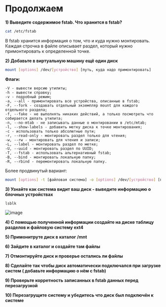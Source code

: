 # Продолжаем

**1) Выведите содержимое fstab. Что хранится в fstab?**

```sh
cat /etc/fstab
```

В fstab хранится информация о том, что и куда нужно монтировать. Каждая строчка в файле описывает раздел, который нужно примонтировать к определенной точке.

**2) Добавьте в виртуальную машину ещё один диск**

```sh
mount [options] /dev/[устройство] [путь, куда надо примонтировать]
```

**Флаги:**

```
-V - вывести версию утилиты;
-h - вывести справку;
-v - подробный режим;
-a, --all - примонтировать все устройства, описанные в fstab;
-F, --fork - создавать отдельный экземпляр mount для каждого отдельного раздела;
-f, --fake - не выполнять никаких действий, а только посмотреть что собирается делать утилита;
-n, --no-mtab - не записывать данные о монтировании в /etc/mtab;
-l, --show-labels - добавить метку диска к точке монтирования;
-c - использовать только абсолютные пути;
-r, --read-only - монтировать раздел только для чтения;
-w, --rw - монтировать для чтения и записи;
-L, --label - монтировать раздел по метке;
-U, --uuid - монтировать раздел по UUID;
-T, --fstab - использовать альтернативный fstab;
-B, --bind - монтировать локальную папку;
-R, --rbind - перемонтировать локальную папку.
```

Более продвинутый вариант:

```sh
mount [options] -t [файловая система] -o [options] /dev/[устройство] [путь, куда надо примонтировать]
```

**3) Узнайте как система видит ваш диск - выведите информацию о блочных устройствах**

```sh
lsblk
```

![image](https://github.com/user-attachments/assets/928233c6-8475-46db-8095-66cde0f370a2)


**4) С помощью полученной информации создайте на диске таблицу разделов и файловую систему ext4**



**5) Примонитруте диск в каталог /mnt**



**6) Зайдите в каталог и создайте там файлы**



**7) Отмонтируйте диск и проверье остались ли файлы**



**8) Сделайте так чтобы диск автоматически подключался при загрузке систем ( добавьте информацию о нём с fstab)**



**9) Проверьте корретность записанных в fstab данных перед перезагрузкой**



**10) Перезагрущите систему и убедитесь что диск был подключён к системе**



